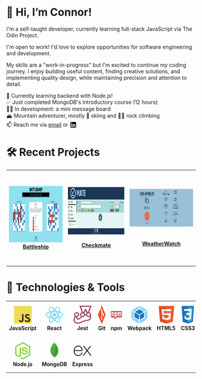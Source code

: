 # 👋 Hi, I’m Connor! 

I'm a self-taught developer, currently learning full-stack JavaScript via The Odin Project.  
  
I'm open to work! I'd love to explore opportunities for software engineering and development.  

My skills are a "work-in-progress" but I'm excited to continue my coding journey. I enjoy building useful content, finding creative solutions, and implementing quality design, while maintaining precision and attention to detail.

🌱 Currently learning backend with Node.js!  
✅ Just completed MongoDB's introductory course (12 hours)  
🧑‍💻 In development: a mini message board  
🏔️ Mountain adventurer, mostly 🎿 skiing and 🧗‍♂️ rock climbing  
📫 Reach me via <a href="mailto:connor.warme@gmail.com">email</a> or <a href="https://www.linkedin.com/in/connor-warme-13c8"><img src="https://github.com/connorwarme/weather/blob/main/src/icons/linkedin.svg" height="20" width="20" align="top"/></a>  


# 🛠️ Recent Projects  
  
<table>
  <tr>
    <td align="center" height="250" width="400">
      <a href="https://connorwarme.github.io/battleship/" target="_blank">
      <img
        src="https://github.com/connorwarme/battleship/blob/main/screenshots/battle.png?raw=true"
        width="300"
        height="150"
        alt="Battleship"
      />
      </a>
      <br /><strong><a href="https://connorwarme.github.io/battleship/" target="_blank">Battleship</a></strong>
    </td>
    <td align="center" height="250" width="400">
      <a href="https://connorwarme.github.io/toDo/" target="_blank">
      <img
        src="https://github.com/connorwarme/toDo/blob/main/screenshots/to-do.png?raw=true"
        width="300"
        height="126"
        alt="To-Do"
      />
      </a>
      <br/>
      <br /><strong><a href="https://connorwarme.github.io/toDo/" target="_blank">Checkmate</a></strong>
    </td>
    <td align="center" height="250" width="400">
      <a href="https://connorwarme.github.io/weather/" target="_blank">
      <img
        src="https://github.com/connorwarme/weather/blob/main/screenshots/la.png?raw=true 'preview'"
        width="400"
        height="100"
        alt="Weather App"
      />
      </a>
      <br />
      <br/>
      <br/><strong><a href="https://connorwarme.github.io/weather/" target="_blank">WeatherWatch</a></strong>
    </td>
  <tr>
</table>  
  
# 🧰 Technologies & Tools  

<table>
  <tr>
    <td align="center" height="90" width="108">
      <img
        src="https://github.com/devicons/devicon/blob/v2.15.1/icons/javascript/javascript-original.svg"
        width="48"
        height="48"
        alt="JavaScript"
      />
      <br /><strong>JavaScript</strong>
    </td>
    <td align="center" height="90" width="108">
      <img
        src="https://github.com/devicons/devicon/blob/v2.15.1/icons/react/react-original.svg"
        width="48"
        height="48"
        alt="React"
      />
      <br /><strong>React</strong>
    </td>
        <td align="center" height="90" width="108">
      <img
        src="https://github.com/devicons/devicon/blob/v2.15.1/icons/jest/jest-plain.svg"
        width="48"
        height="48"
        alt="Jest"
      />
      <br /><strong>Jest</strong>
    </td>
        <td align="center" height="90" width="108">
      <img
        src="https://github.com/devicons/devicon/blob/v2.15.1/icons/git/git-original.svg"
        width="48"
        height="48"
        alt="Git"
      />
      <br /><strong>Git</strong>
    </td>
        <td align="center" height="90" width="108">
      <img
        src="https://github.com/devicons/devicon/blob/v2.15.1/icons/npm/npm-original-wordmark.svg"
        width="48"
        height="48"
        alt="Npm"
      />
      <br /><strong>npm</strong>
    </td>
      <td align="center" height="90" width="108">
      <img
        src="https://github.com/devicons/devicon/blob/v2.15.1/icons/webpack/webpack-original.svg"
        width="48"
        height="48"
        alt="Webpack"
      />
      <br /><strong>Webpack</strong>
    </td>
    <td align="center" height="90" width="108">
      <img
        src="https://github.com/devicons/devicon/blob/v2.15.1/icons/html5/html5-original.svg"
        width="48"
        height="48"
        alt="HTML"
      />
      <br /><strong>HTML5</strong>
    </td>
    <td align="center" height="90" width="108">
      <img
        src="https://github.com/devicons/devicon/blob/v2.15.1/icons/css3/css3-original.svg"
        width="48"
        height="48"
        alt="CSS3"
      />
      <br /><strong>CSS3</strong>
    </td>
  <tr>
  <tr>
    <td align="center" height="90" width="108">
      <img
        src="https://github.com/devicons/devicon/blob/v2.15.1/icons/nodejs/nodejs-original.svg"
        width="48"
        height="48"
        alt="Node.js"
      />
      <br /><strong>Node.js</strong>
    </td>
    <td align="center" height="90" width="108">
      <img
        src="https://github.com/devicons/devicon/blob/v2.15.1/icons/mongodb/mongodb-original.svg"
        width="48"
        height="48"
        alt="MongoDB"
      />
      <br /><strong>MongoDB</strong>
    </td>
        <td align="center" height="90" width="108">
      <img
        src="https://github.com/devicons/devicon/blob/v2.15.1/icons/express/express-original.svg"
        width="48"
        height="48"
        alt="Express"
      />
      <br /><strong>Express</strong>
    </td>
  </tr>
</table>
